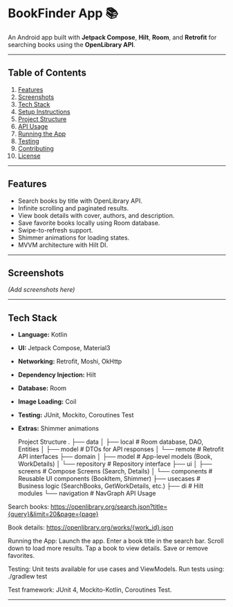 # BookFinder App 📚

An Android app built with **Jetpack Compose**, **Hilt**, **Room**, and **Retrofit** for searching books using the **OpenLibrary API**.

---

## Table of Contents

1. [Features](#features)  
2. [Screenshots](#screenshots)  
3. [Tech Stack](#tech-stack)  
4. [Setup Instructions](#setup-instructions)  
5. [Project Structure](#project-structure)  
6. [API Usage](#api-usage)  
7. [Running the App](#running-the-app)  
8. [Testing](#testing)  
9. [Contributing](#contributing)  
10. [License](#license)  

---

## Features

- Search books by title with OpenLibrary API.  
- Infinite scrolling and paginated results.  
- View book details with cover, authors, and description.  
- Save favorite books locally using Room database.  
- Swipe-to-refresh support.  
- Shimmer animations for loading states.  
- MVVM architecture with Hilt DI.  

---

## Screenshots

*(Add screenshots here)*

---

## Tech Stack

- **Language:** Kotlin  
- **UI:** Jetpack Compose, Material3  
- **Networking:** Retrofit, Moshi, OkHttp  
- **Dependency Injection:** Hilt  
- **Database:** Room  
- **Image Loading:** Coil  
- **Testing:** JUnit, Mockito, Coroutines Test
- **Extras:** Shimmer animations 

  Project Structure
  .
├── data
│   ├── local        # Room database, DAO, Entities
│   ├── model        # DTOs for API responses
│   └── remote       # Retrofit API interfaces
├── domain
│   ├── model        # App-level models (Book, WorkDetails)
│   └── repository   # Repository interface
├── ui
│   ├── screens      # Compose Screens (Search, Details)
│   └── components   # Reusable UI components (BookItem, Shimmer)
├── usecases         # Business logic (SearchBooks, GetWorkDetails, etc.)
├── di               # Hilt modules
└── navigation       # NavGraph
API Usage

Search books:
https://openlibrary.org/search.json?title={query}&limit=20&page={page}

Book details:
https://openlibrary.org/works/{work_id}.json

Running the App:
Launch the app.
Enter a book title in the search bar.
Scroll down to load more results.
Tap a book to view details.
Save or remove favorites.

Testing:
Unit tests available for use cases and ViewModels.
Run tests using:
./gradlew test

Test framework: JUnit 4, Mockito-Kotlin, Coroutines Test.


---
